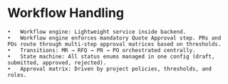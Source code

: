 # Workflow Handling

	•	Workflow engine: Lightweight service inside backend.
	•	Workflow engine enforces mandatory Quote Approval step. PRs and POs route through multi-step approval matrices based on thresholds.
	•	Transitions: MR → RFQ → PR → PO orchestrated centrally.
	•	State machine: All status enums managed in one config (draft, submitted, approved, rejected).
	•	Approval matrix: Driven by project policies, thresholds, and roles.
